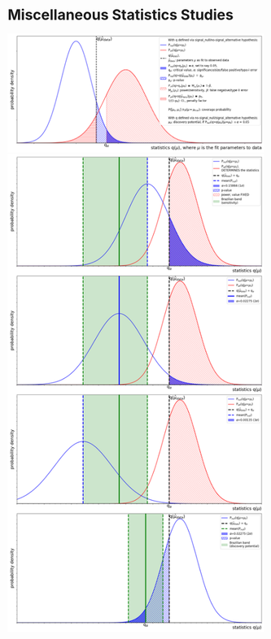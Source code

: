# Miscellaneous Statistics Studies

<img src="https://github.com/SphericalCowww/Stat_studies/blob/main/hypoTestingDef_Display.png" width="1000">

<img src="https://github.com/SphericalCowww/Stat_studies/blob/main/hypoTestingDef_brazilianBand_Display.png" width="600">
